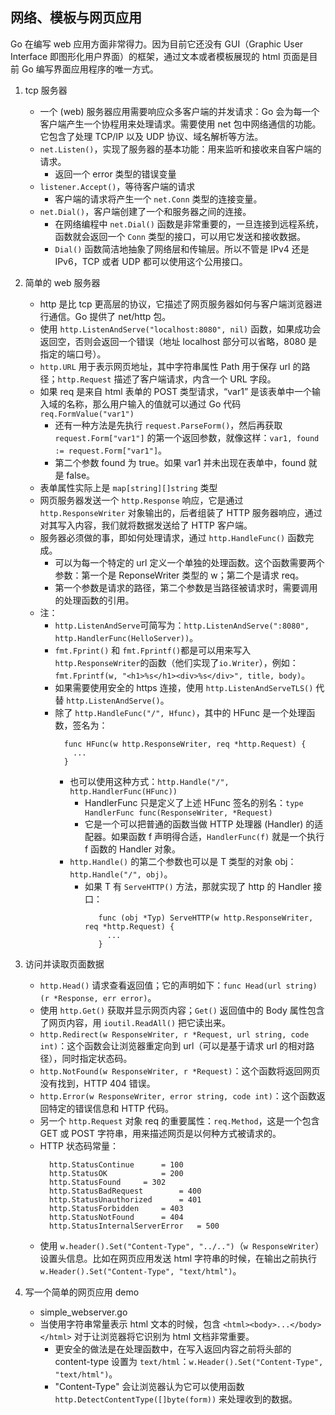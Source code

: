 ## 网络、模板与网页应用

Go 在编写 web 应用方面非常得力。因为目前它还没有 GUI（Graphic User Interface 即图形化用户界面）的框架，通过文本或者模板展现的 html 页面是目前 Go 编写界面应用程序的唯一方式。

1. tcp 服务器

   - 一个 (web) 服务器应用需要响应众多客户端的并发请求：Go 会为每一个客户端产生一个协程用来处理请求。需要使用 net 包中网络通信的功能。它包含了处理 TCP/IP 以及 UDP 协议、域名解析等方法。
   - `net.Listen()`，实现了服务器的基本功能：用来监听和接收来自客户端的请求。
     - 返回一个 error 类型的错误变量
   - `listener.Accept()`，等待客户端的请求
     - 客户端的请求将产生一个 `net.Conn` 类型的连接变量。
   - `net.Dial()`，客户端创建了一个和服务器之间的连接。
     - 在网络编程中 `net.Dial()` 函数是非常重要的，一旦连接到远程系统，函数就会返回一个 `Conn` 类型的接口，可以用它发送和接收数据。
     - `Dial()` 函数简洁地抽象了网络层和传输层。所以不管是 IPv4 还是 IPv6，TCP 或者 UDP 都可以使用这个公用接口。

2. 简单的 web 服务器

   - http 是比 tcp 更高层的协议，它描述了网页服务器如何与客户端浏览器进行通信。Go 提供了 net/http 包。
   - 使用 `http.ListenAndServe("localhost:8080", nil)` 函数，如果成功会返回空，否则会返回一个错误（地址 localhost 部分可以省略，8080 是指定的端口号）。
   - `http.URL` 用于表示网页地址，其中字符串属性 Path 用于保存 url 的路径；`http.Request` 描述了客户端请求，内含一个 URL 字段。
   - 如果 req 是来自 html 表单的 POST 类型请求，“var1” 是该表单中一个输入域的名称，那么用户输入的值就可以通过 Go 代码 `req.FormValue("var1")`
     - 还有一种方法是先执行 `request.ParseForm()`，然后再获取 `request.Form["var1"]` 的第一个返回参数，就像这样：`var1, found := request.Form["var1"]`。
     - 第二个参数 found 为 true。如果 var1 并未出现在表单中，found 就是 false。
   - 表单属性实际上是 `map[string][]string` 类型
   - 网页服务器发送一个 `http.Response` 响应，它是通过 `http.ResponseWriter` 对象输出的，后者组装了 HTTP 服务器响应，通过对其写入内容，我们就将数据发送给了 HTTP 客户端。
   - 服务器必须做的事，即如何处理请求，通过 `http.HandleFunc()` 函数完成。
     - 可以为每一个特定的 url 定义一个单独的处理函数。这个函数需要两个参数：第一个是 ReponseWriter 类型的 w；第二个是请求 req。
     - 第一个参数是请求的路径，第二个参数是当路径被请求时，需要调用的处理函数的引用。
   - 注：
     - `http.ListenAndServe`可简写为：`http.ListenAndServe(":8080", http.HandlerFunc(HelloServer))`。
     - `fmt.Fprint()` 和 `fmt.Fprintf()`都是可以用来写入`http.ResponseWriter`的函数（他们实现了`io.Writer`），例如：`fmt.Fprintf(w, "<h1>%s</h1><div>%s</div>", title, body)`。
     - 如果需要使用安全的 https 连接，使用 `http.ListenAndServeTLS()` 代替 `http.ListenAndServe()`。
     - 除了 `http.HandleFunc("/", Hfunc)`，其中的 HFunc 是一个处理函数，签名为：
       ```
         func HFunc(w http.ResponseWriter, req *http.Request) {
           ...
         }
       ```
       - 也可以使用这种方式：`http.Handle("/", http.HandlerFunc(HFunc))`
         - HandlerFunc 只是定义了上述 HFunc 签名的别名：`type HandlerFunc func(ResponseWriter, *Request)`
         - 它是一个可以把普通的函数当做 HTTP 处理器 (Handler) 的适配器。如果函数 f 声明得合适，`HandlerFunc(f)` 就是一个执行 f 函数的 Handler 对象。
       - `http.Handle()` 的第二个参数也可以是 T 类型的对象 obj：`http.Handle("/", obj)`。
         - 如果 T 有 `ServeHTTP()` 方法，那就实现了 http 的 Handler 接口：
           ```
              func (obj *Typ) ServeHTTP(w http.ResponseWriter, req *http.Request) {
                ...
              }
           ```

3. 访问并读取页面数据

   - `http.Head()` 请求查看返回值；它的声明如下：`func Head(url string) (r *Response, err error)`。
   - 使用 `http.Get()` 获取并显示网页内容；`Get()` 返回值中的 Body 属性包含了网页内容，用 `ioutil.ReadAll()` 把它读出来。
   - `http.Redirect(w ResponseWriter, r *Request, url string, code int)`：这个函数会让浏览器重定向到 url（可以是基于请求 url 的相对路径），同时指定状态码。
   - `http.NotFound(w ResponseWriter, r *Request)`：这个函数将返回网页没有找到，HTTP 404 错误。
   - `http.Error(w ResponseWriter, error string, code int)`：这个函数返回特定的错误信息和 HTTP 代码。
   - 另一个 `http.Request` 对象 req 的重要属性：`req.Method`，这是一个包含 GET 或 POST 字符串，用来描述网页是以何种方式被请求的。
   - HTTP 状态码常量：
     ```
       http.StatusContinue		= 100
       http.StatusOK			= 200
       http.StatusFound		= 302
       http.StatusBadRequest		= 400
       http.StatusUnauthorized		= 401
       http.StatusForbidden		= 403
       http.StatusNotFound		= 404
       http.StatusInternalServerError	= 500
     ```
   - 使用 `w.header().Set("Content-Type", "../..")`（`w ResponseWriter`） 设置头信息。比如在网页应用发送 html 字符串的时候，在输出之前执行 `w.Header().Set("Content-Type", "text/html")`。

4. 写一个简单的网页应用 demo
   - simple_webserver.go
   - 当使用字符串常量表示 html 文本的时候，包含 `<html><body>...</body></html>` 对于让浏览器将它识别为 html 文档非常重要。
     - 更安全的做法是在处理函数中，在写入返回内容之前将头部的 content-type 设置为 `text/html`：`w.Header().Set("Content-Type", "text/html")`。
     - "Content-Type" 会让浏览器认为它可以使用函数` http.DetectContentType([]byte(form))` 来处理收到的数据。
